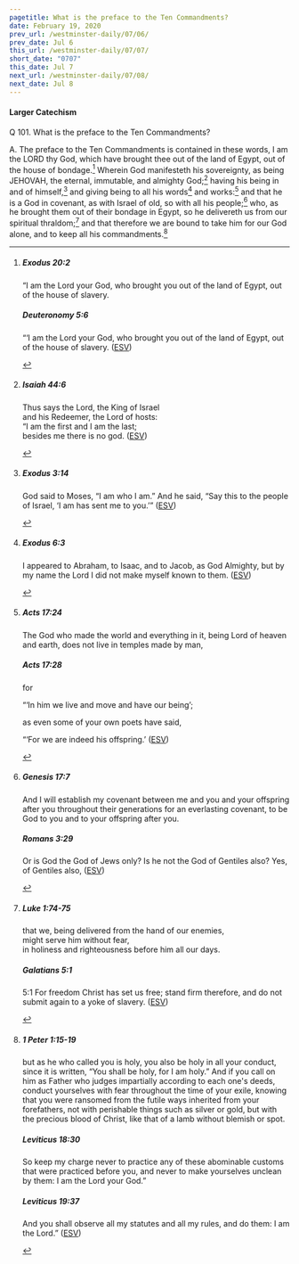 ```yaml
---
pagetitle: What is the preface to the Ten Commandments?
date: February 19, 2020
prev_url: /westminster-daily/07/06/
prev_date: Jul 6
this_url: /westminster-daily/07/07/
short_date: "0707"
this_date: Jul 7
next_url: /westminster-daily/07/08/
next_date: Jul 8
---
```


#### Larger Catechism

<span class="q">Q 101.</span> What is the preface to the Ten Commandments?

<span class="q">A.</span> The preface to the Ten Commandments is contained in these words, I am the LORD thy God, which have brought thee out of the land of Egypt, out of the house of bondage.[^fnref:wlc1] Wherein God manifesteth his sovereignty, as being JEHOVAH, the eternal, immutable, and almighty God;[^fnref:wlc2] having his being in and of himself,[^fnref:wlc3] and giving being to all his words[^fnref:wlc4] and works:[^fnref:wlc5] and that he is a God in covenant, as with Israel of old, so with all his people;[^fnref:wlc6] who, as he brought them out of their bondage in Egypt, so he delivereth us from our spiritual thraldom;[^fnref:wlc7] and that therefore we are bound to take him for our God alone, and to keep all his commandments.[^fnref:wlc8]


[^fnref:wlc1]: <div class="esv"><h5>Exodus 20:2</h5> <div class="esv-text"><p class="chapter-first" id="p02020002.01-1">&#8220;I am the <span class="small-caps">Lord</span> your God, who brought you out of the land of Egypt, out of the house of slavery.</p> </div><h5>Deuteronomy 5:6</h5> <div class="esv-text"><p id="p05005006.01-2">&#8220;&#8216;I am the <span class="small-caps">Lord</span> your God, who brought you out of the land of Egypt, out of the house of slavery.  (<a href="http://www.esv.org" class="copyright">ESV</a>)</p> </div> </div>

[^fnref:wlc2]: <div class="esv"><h5>Isaiah 44:6</h5> <div class="esv-text"> <div class="block-indent"> <p class="line-group" id="p23044006.07-1">Thus says the <span class="small-caps">Lord</span>, the King of Israel<br /> <span class="indent"></span>and his Redeemer, the <span class="small-caps">Lord</span> of hosts:<br /> &#8220;I am the first and I am the last;<br /> <span class="indent"></span>besides me there is no god.  (<a href="http://www.esv.org" class="copyright">ESV</a>)</p> </div> </div> </div>

[^fnref:wlc3]: <div class="esv"><h5>Exodus 3:14</h5> <div class="esv-text"><p id="p02003014.01-1">God said to Moses, &#8220;<span class="small-caps">I am who I am</span>.&#8221; And he said, &#8220;Say this to the people of Israel, &#8216;<span class="small-caps">I am</span> has sent me to you.&#8217;&#8221;  (<a href="http://www.esv.org" class="copyright">ESV</a>)</p> </div> </div>

[^fnref:wlc4]: <div class="esv"><h5>Exodus 6:3</h5> <div class="esv-text"><p id="p02006003.01-1">I appeared to Abraham, to Isaac, and to Jacob, as God Almighty, but by my name the <span class="small-caps">Lord</span> I did not make myself known to them.  (<a href="http://www.esv.org" class="copyright">ESV</a>)</p> </div> </div>

[^fnref:wlc5]: <div class="esv"><h5>Acts 17:24</h5> <div class="esv-text"><p id="p44017024.01-1">The God who made the world and everything in it, being Lord of heaven and earth, does not live in temples made by man,</p> </div><h5>Acts 17:28</h5> <div class="esv-text"><p id="p44017028.01-2">for</p> <div class="block-indent"> <p class="line-group" id="p44017028.02-2">&#8220;&#8216;In him we live and move and have our being&#8217;;</p> </div> <p class="same-paragraph" id="p44017028.12-2">as even some of your own poets have said,</p> <div class="block-indent"> <p class="line-group" id="p44017028.21-2">&#8220;&#8216;For we are indeed his offspring.&#8217;  (<a href="http://www.esv.org" class="copyright">ESV</a>)</p> </div> </div> </div>

[^fnref:wlc6]: <div class="esv"><h5>Genesis 17:7</h5> <div class="esv-text"><p id="p01017007.01-1">And I will establish my covenant between me and you and your offspring after you throughout their generations for an everlasting covenant, to be God to you and to your offspring after you.</p> </div><h5>Romans 3:29</h5> <div class="esv-text"><p id="p45003029.01-2">Or is God the God of Jews only? Is he not the God of Gentiles also? Yes, of Gentiles also,  (<a href="http://www.esv.org" class="copyright">ESV</a>)</p> </div> </div>

[^fnref:wlc7]: <div class="esv"><h5>Luke 1:74-75</h5> <div class="esv-text"><div class="block-indent"> <p class="line-group" id="p42001074.01-1"><span class="indent"></span>that we, being delivered from the hand of our enemies,<br /> might serve him without fear,<br />  <span class="indent"></span>in holiness and righteousness before him all our days.</p> </div> </div><h5>Galatians 5:1</h5> <div class="esv-text"> <p id="p48005001.06-2"><span class="chapter-num" id="v48005001-2">5:1&nbsp;</span>For freedom Christ has set us free; stand firm therefore, and do not submit again to a yoke of slavery.  (<a href="http://www.esv.org" class="copyright">ESV</a>)</p> </div> </div>

[^fnref:wlc8]: <div class="esv"><h5>1 Peter 1:15-19</h5> <div class="esv-text"><p id="p60001015.01-1">but as he who called you is holy, you also be holy in all your conduct, since it is written, &#8220;You shall be holy, for I am holy.&#8221; And if you call on him as Father who judges impartially according to each one's deeds, conduct yourselves with fear throughout the time of your exile, knowing that you were ransomed from the futile ways inherited from your forefathers, not with perishable things such as silver or gold, but with the precious blood of Christ, like that of a lamb without blemish or spot.</p> </div><h5>Leviticus 18:30</h5> <div class="esv-text"><p id="p03018030.01-2">So keep my charge never to practice any of these abominable customs that were practiced before you, and never to make yourselves unclean by them: I am the <span class="small-caps">Lord</span> your God.&#8221;</p> </div><h5>Leviticus 19:37</h5> <div class="esv-text"><p id="p03019037.01-3">And you shall observe all my statutes and all my rules, and do them: I am the <span class="small-caps">Lord</span>.&#8221;  (<a href="http://www.esv.org" class="copyright">ESV</a>)</p> </div> </div>


